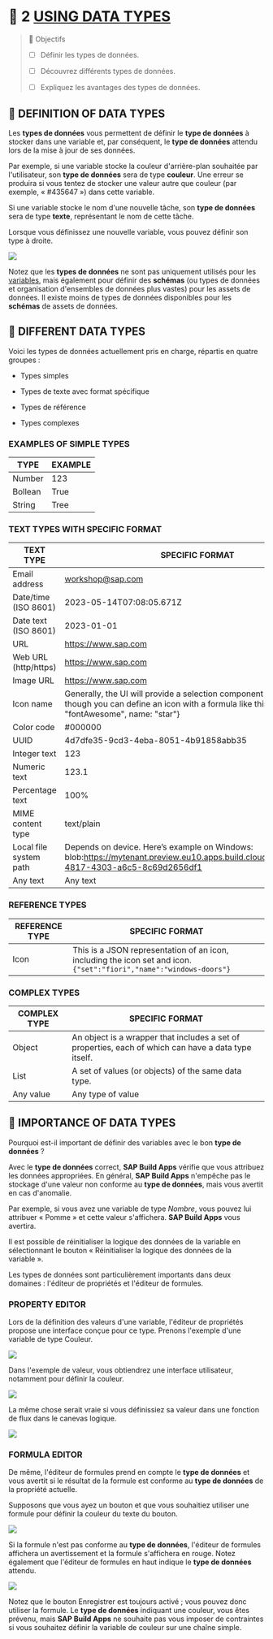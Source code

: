 # 🌸 2 [USING DATA TYPES](https://learning.sap.com/learning-journeys/develop-apps-with-sap-build-apps-using-drag-and-drop-simplicity/using-data-types-_f3b612d5-1fbb-4c18-b743-b5b40d7bdad2)

> 🌺 Objectifs
>
> - [ ] Définir les types de données.
>
> - [ ] Découvrez différents types de données.
>
> - [ ] Expliquez les avantages des types de données.

## 🌸 DEFINITION OF DATA TYPES

Les **types de données** vous permettent de définir le **type de données** à stocker dans une variable et, par conséquent, le **type de données** attendu lors de la mise à jour de ses données.

Par exemple, si une variable stocke la couleur d'arrière-plan souhaitée par l'utilisateur, son **type de données** sera de type **couleur**. Une erreur se produira si vous tentez de stocker une valeur autre que couleur (par exemple, « #435647 ») dans cette variable.

Si une variable stocke le nom d'une nouvelle tâche, son **type de données** sera de type **texte**, représentant le nom de cette tâche.

Lorsque vous définissez une nouvelle variable, vous pouvez définir son type à droite.

![](./assets/APP400_01_U3L2_01_scr.png)

Notez que les **types de données** ne sont pas uniquement utilisés pour les [variables](./♠%204%20-%20Creating%20Data%20Variables.md), mais également pour définir des **schémas** (ou types de données et organisation d'ensembles de données plus vastes) pour les assets de données. Il existe moins de types de données disponibles pour les **schémas** de assets de données.

## 🌸 DIFFERENT DATA TYPES

Voici les types de données actuellement pris en charge, répartis en quatre groupes :

- Types simples

- Types de texte avec format spécifique

- Types de référence

- Types complexes

### EXAMPLES OF SIMPLE TYPES

| **TYPE** | **EXAMPLE** |
| -------- | ----------- |
| Number   | 123         |
| Bollean  | True        |
| String   | Tree        |

### TEXT TYPES WITH SPECIFIC FORMAT

| **TEXT TYPE**          | **SPECIFIC FORMAT**                                                                                                                                                |
| ---------------------- | ------------------------------------------------------------------------------------------------------------------------------------------------------------------ |
| Email address          | workshop@sap.com                                                                                                                                                   |
| Date/time (ISO 8601)   | 2023-05-14T07:08:05.671Z                                                                                                                                           |
| Date text (ISO 8601)   | 2023-01-01                                                                                                                                                         |
| URL                    | https://www.sap.com                                                                                                                                                |
| Web URL (http/https)   | https://www.sap.com                                                                                                                                                |
| Image URL              | https://www.sap.com                                                                                                                                                |
| Icon name              | Generally, the UI will provide a selection component to select an icon, though you can define an icon with a formula like this: {set: "fontAwesome", name: "star"} |
| Color code             | #000000                                                                                                                                                            |
| UUID                   | 4d7dfe35-9cd3-4eba-8051-4b91858abb35                                                                                                                               |
| Integer text           | 123                                                                                                                                                                |
| Numeric text           | 123.1                                                                                                                                                              |
| Percentage text        | 100%                                                                                                                                                               |
| MIME content type      | text/plain                                                                                                                                                         |
| Local file system path | Depends on device. Here’s example on Windows: blob:https://mytenant.preview.eu10.apps.build.cloud.sap/2361fe23-4817-4303-a6c5-8c69d2656df1                         |
| Any text               | Any text                                                                                                                                                           |

### REFERENCE TYPES

| **REFERENCE TYPE** | **SPECIFIC FORMAT**                                                                                                 |
| ------------------ | ------------------------------------------------------------------------------------------------------------------- |
| Icon               | This is a JSON representation of an icon, including the icon set and icon. `{"set":"fiori","name":"windows-doors"}` |

### COMPLEX TYPES

| **COMPLEX TYPE** | **SPECIFIC FORMAT**                                                                                  |
| ---------------- | ---------------------------------------------------------------------------------------------------- |
| Object           | An object is a wrapper that includes a set of properties, each of which can have a data type itself. |
| List             | A set of values (or objects) of the same data type.                                                  |
| Any value        | Any type of value                                                                                    |

## 🌸 IMPORTANCE OF DATA TYPES

Pourquoi est-il important de définir des variables avec le bon **type de données** ?

Avec le **type de données** correct, **SAP Build Apps** vérifie que vous attribuez les données appropriées. En général, **SAP Build Apps** n'empêche pas le stockage d'une valeur non conforme au **type de données**, mais vous avertit en cas d'anomalie.

Par exemple, si vous avez une variable de type _Nombre_, vous pouvez lui attribuer « Pomme » et cette valeur s'affichera. **SAP Build Apps** vous avertira.

Il est possible de réinitialiser la logique des données de la variable en sélectionnant le bouton « Réinitialiser la logique des données de la variable ».

Les types de données sont particulièrement importants dans deux domaines : l'éditeur de propriétés et l'éditeur de formules.

### PROPERTY EDITOR

Lors de la définition des valeurs d'une variable, l'éditeur de propriétés propose une interface conçue pour ce type. Prenons l'exemple d'une variable de type Couleur.

![](./assets/APP400_01_U3L2_03_scr.png)

Dans l'exemple de valeur, vous obtiendrez une interface utilisateur, notamment pour définir la couleur.

![](./assets/APP400_01_U3L2_04_scr.png)

La même chose serait vraie si vous définissiez sa valeur dans une fonction de flux dans le canevas logique.

![](./assets/APP400_01_U3L2_05_scr.png)

### FORMULA EDITOR

De même, l'éditeur de formules prend en compte le **type de données** et vous avertit si le résultat de la formule est conforme au **type de données** de la propriété actuelle.

Supposons que vous ayez un bouton et que vous souhaitiez utiliser une formule pour définir la couleur du texte du bouton.

![](./assets/APP400_01_U3L2_06_scr.png)

Si la formule n'est pas conforme au **type de données**, l'éditeur de formules affichera un avertissement et la formule s'affichera en rouge. Notez également que l'éditeur de formules en haut indique le **type de données** attendu.

![](./assets/APP400_01_U3L2_07_scr.png)

Notez que le bouton Enregistrer est toujours activé ; vous pouvez donc utiliser la formule. Le **type de données** indiquant une couleur, vous êtes prévenu, mais **SAP Build Apps** ne souhaite pas vous imposer de contraintes si vous souhaitez définir la variable de couleur sur une chaîne simple.
